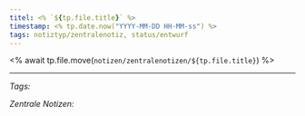 ```yaml
---
titel: <% `${tp.file.title}` %>
timestamp: <% tp.date.now("YYYY-MM-DD HH-MM-ss") %>
tags: notiztyp/zentralenotiz, status/entwurf
---
```


<% 
await tp.file.move(`notizen/zentralenotizen/${tp.file.title}`)
%>

---
*Tags:*

*Zentrale Notizen:*
